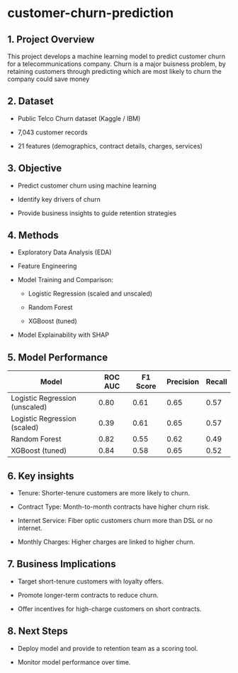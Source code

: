 # customer-churn-prediction

## 1. Project Overview
This project develops a machine learning model to predict customer churn for a telecommunications company.
Churn is a major buisness problem, by retaining customers through predicting which are most likely to churn the company could save money

## 2. Dataset
- Public Telco Churn dataset (Kaggle / IBM)

- 7,043 customer records

- 21 features (demographics, contract details, charges, services)

## 3. Objective
- Predict customer churn using machine learning

- Identify key drivers of churn

- Provide business insights to guide retention strategies

## 4. Methods
- Exploratory Data Analysis (EDA)

- Feature Engineering

- Model Training and Comparison:

    - Logistic Regression (scaled and unscaled)

    - Random Forest

    - XGBoost (tuned)

- Model Explainability with SHAP

## 5. Model Performance
| Model                            | ROC AUC | F1 Score | Precision | Recall |
|----------------------------------|---------|----------|-----------|--------|
| Logistic Regression (unscaled)   | 0.80    | 0.61     | 0.65      | 0.57   |
| Logistic Regression (scaled)     | 0.39    | 0.61     | 0.65      | 0.57   |
| Random Forest                    | 0.82    | 0.55     | 0.62      | 0.49   |
| XGBoost (tuned)                  | 0.84    | 0.58     | 0.65      | 0.52   |

## 6. Key insights
- Tenure: Shorter-tenure customers are more likely to churn.

- Contract Type: Month-to-month contracts have higher churn risk.

- Internet Service: Fiber optic customers churn more than DSL or no internet.

- Monthly Charges: Higher charges are linked to higher churn.

## 7. Business Implications
- Target short-tenure customers with loyalty offers.

- Promote longer-term contracts to reduce churn.

- Offer incentives for high-charge customers on short contracts.

## 8. Next Steps
- Deploy model and provide to retention team as a scoring tool.

- Monitor model performance over time.


